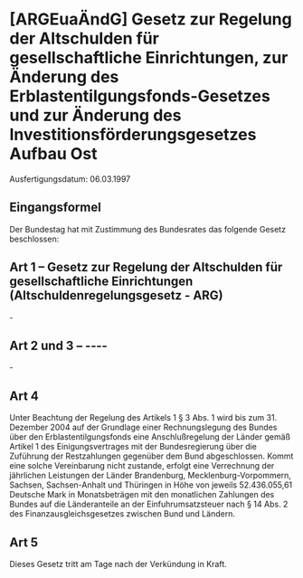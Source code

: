 # [ARGEuaÄndG] Gesetz zur Regelung der Altschulden für gesellschaftliche Einrichtungen, zur Änderung des Erblastentilgungsfonds-Gesetzes und zur Änderung des Investitionsförderungsgesetzes Aufbau Ost

Ausfertigungsdatum: 06.03.1997

 

## Eingangsformel

Der Bundestag hat mit Zustimmung des Bundesrates das folgende Gesetz beschlossen:


## Art 1 – Gesetz zur Regelung der Altschulden für gesellschaftliche Einrichtungen (Altschuldenregelungsgesetz - ARG)

\-


## Art 2 und 3 – ----

\-


## Art 4

Unter Beachtung der Regelung des Artikels 1 § 3 Abs. 1 wird bis zum 31. Dezember 2004 auf der Grundlage einer Rechnungslegung des Bundes über den Erblastentilgungsfonds eine Anschlußregelung der Länder gemäß Artikel 1 des Einigungsvertrages mit der Bundesregierung über die Zuführung der Restzahlungen gegenüber dem Bund abgeschlossen. Kommt eine solche Vereinbarung nicht zustande, erfolgt eine Verrechnung der jährlichen Leistungen der Länder Brandenburg, Mecklenburg-Vorpommern, Sachsen, Sachsen-Anhalt und Thüringen in Höhe von jeweils 52.436.055,61 Deutsche Mark in Monatsbeträgen mit den monatlichen Zahlungen des Bundes auf die Länderanteile an der Einfuhrumsatzsteuer nach § 14 Abs. 2 des Finanzausgleichsgesetzes zwischen Bund und Ländern.


## Art 5

Dieses Gesetz tritt am Tage nach der Verkündung in Kraft.
